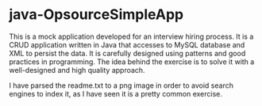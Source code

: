 # java-OpsourceSimpleApp

This is a mock application developed for an interview hiring process. It is a CRUD application written in Java that accesses to MySQL database and XML to persist the data. It is carefully designed using patterns and good practices in programming. The idea behind the exercise is to solve it with a well-designed and high quality approach.

I have parsed the readme.txt to a png image in order to avoid search engines to index it, as I have seen it is a pretty common exercise.
